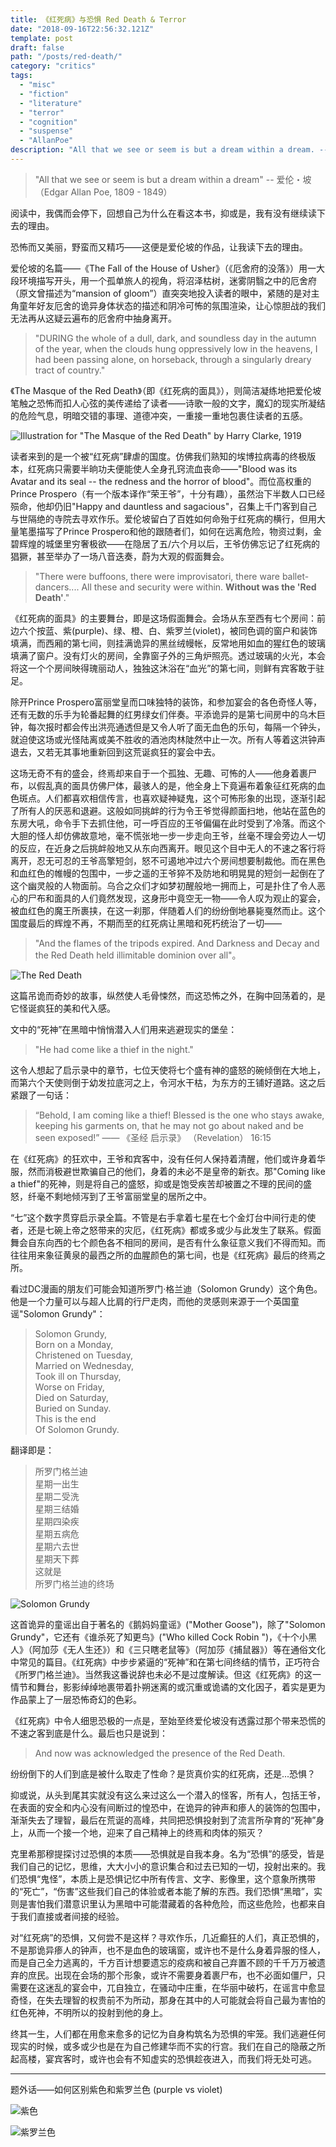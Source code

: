 ```yaml
---
title: 《红死病》与恐惧 Red Death & Terror
date: "2018-09-16T22:56:32.121Z"
template: post
draft: false
path: "/posts/red-death/"
category: "critics"
tags:
  - "misc"
  - "fiction"
  - "literature"
  - "terror"
  - "cognition"
  - "suspense"
  - "AllanPoe"
description: "All that we see or seem is but a dream within a dream. -- Edgar Allan Poe, 1809 - 1849"
---
```


>"All that we see or seem is but a dream within a dream" -- 爱伦・坡 （Edgar Allan Poe, 1809 - 1849）

阅读中，我偶而会停下，回想自己为什么在看这本书，抑或是，我有没有继续读下去的理由。

恐怖而又美丽，野蛮而又精巧——这便是爱伦坡的作品，让我读下去的理由。

爱伦坡的名篇——《The Fall of the House of Usher》（《厄舍府的没落》）用一大段环境描写开头，用一个孤单旅人的视角，将沼泽枯树，迷雾阴翳之中的厄舍府（原文曾描述为“mansion of gloom”）直突突地投入读者的眼中，紧随的是对主角童年好友厄舍的诡异身体状态的描述和阴冷可怖的氛围渲染，让心惊胆战的我们无法再从这疑云遍布的厄舍府中抽身离开。

> "DURING the whole of a dull, dark, and soundless day in the autumn of the year, when the clouds hung oppressively low in the heavens, I had been passing alone, on horseback, through a singularly dreary tract of country."

《The Masque of the Red Death》（即《红死病的面具》），则简洁凝练地把爱伦坡笔触之恐怖而扣人心弦的美传递给了读者——诗歌一般的文字，魔幻的现实所凝结的危险气息，明暗交错的事理、道德冲突，一重接一重地包裹住读者的五感。

![Illustration for "The Masque of the Red Death" by Harry Clarke, 1919](https://upload-images.jianshu.io/upload_images/72299-4dfdc41b1e272e2a.png?imageMogr2/auto-orient/strip%7CimageView2/2/w/1240)


读者来到的是一个被“红死病”肆虐的国度。仿佛我们熟知的埃博拉病毒的终极版本，红死病只需要半晌功夫便能使人全身孔窍流血丧命——"Blood was its Avatar and its seal -- the redness and the horror of blood"。而位高权重的Prince Prospero（有一个版本译作“荣王爷”，十分有趣），虽然治下半数人口已经殒命，他却仍旧"Happy and dauntless and sagacious"，召集上千门客到自己与世隔绝的寺院去寻欢作乐。爱伦坡留白了百姓如何命殆于红死病的横行，但用大量笔墨描写了Prince Prospero和他的跟随者们，如何在远离危险，物资过剩，金碧辉煌的城堡里穷奢极欲——在隐居了五/六个月以后，王爷仿佛忘记了红死病的猖獗，甚至举办了一场八音迭奏，蔚为大观的假面舞会。

> "There were buffoons, there were improvisatori, there ware ballet-dancers.... All these and security were within. **Without was the 'Red Death'**."

《红死病的面具》的主要舞台，即是这场假面舞会。会场从东至西有七个房间：前边六个按蓝、紫(purple)、绿、橙、白、紫罗兰(violet)，被同色调的窗户和装饰填满，而西厢的第七间，则挂满诡异的黑丝绒幔帐，反常地用如血的猩红色的玻璃填满了窗户。没有灯火的房间，全靠窗子外的三角炉照亮。透过玻璃的火光，本会将这一个个房间映得瑰丽动人，独独这沐浴在“血光”的第七间，则鲜有宾客敢于驻足。

除开Prince Prospero富丽堂皇而口味独特的装饰，和参加宴会的各色奇怪人等，还有无数的乐手为轮番起舞的红男绿女们伴奏。平添诡异的是第七间房中的乌木巨钟，每次报时都会传出洪亮通透但是又令人听了面无血色的乐句，每隔一个钟头，就迫使这场或光怪陆离或美不胜收的酒池肉林陡然中止一次。所有人等着这洪钟声退去，又若无其事地重新回到这荒诞疯狂的宴会中去。

这场无奇不有的盛会，终焉却来自于一个孤独、无趣、可怖的人——他身着裹尸布，以假乱真的面具仿佛尸体，最骇人的是，他全身上下竟遍布着象征红死病的血色斑点。人们都喜欢相信传言，也喜欢疑神疑鬼，这个可怖形象的出现，逐渐引起了所有人的厌恶和退避。这般如同挑衅的行为令王爷觉得颜面扫地，他站在蓝色的东房大吼，命令手下去抓住他，可一呼百应的王爷偏偏在此时受到了冷落。而这个大胆的怪人却仿佛故意地，毫不慌张地一步一步走向王爷，丝毫不理会旁边人一切的反应，在近身之后挑衅般地又从东向西离开。眼见这个目中无人的不速之客行将离开，忍无可忍的王爷高擎短剑，怒不可遏地冲过六个房间想要制裁他。而在黑色和血红色的帷幔的包围中，一步之遥的王爷猝不及防地和明晃晃的短剑一起倒在了这个幽灵般的人物面前。乌合之众们才如梦初醒般地一拥而上，可是扑住了令人恶心的尸布和面具的人们竟然发现，这身形中竟空无一物——令人叹为观止的宴会，被血红色的魔王所裹挟，在这一刹那，伴随着人们的纷纷倒地暴毙戛然而止。这个国度最后的辉煌不再，不期而至的红死病让黑暗和死朽统治了一切——

> "And the flames of the tripods expired. And Darkness and Decay and the Red Death held illimitable dominion over all"。

![The Red Death](https://upload-images.jianshu.io/upload_images/72299-e0fe16d4b1b1082f.png?imageMogr2/auto-orient/strip%7CimageView2/2/w/1240)

这篇吊诡而奇妙的故事，纵然使人毛骨悚然，而这恐怖之外，在胸中回荡着的，是它怪诞疯狂的美和代入感。

文中的“死神”在黑暗中悄悄潜入人们用来逃避现实的堡垒：

> "He had come like a thief in the night."

这令人想起了启示录中的章节，七位天使将七个盛有神的盛怒的碗倾倒在大地上，而第六个天使则倒于幼发拉底河之上，令河水干枯，为东方的王铺好道路。这之后紧跟了一句话：

> “Behold, I am coming like a thief! Blessed is the one who stays awake, keeping his garments on, that he may not go about naked and be seen exposed!”
—— 《圣经 启示录》 （Revelation） 16:15

在《红死病》的狂欢中，王爷和宾客中，没有任何人保持着清醒，他们或许身着华服，然而消极避世欺骗自己的他们，身着的未必不是皇帝的新衣。那"Coming like a thief"的死神，则是将自己的盛怒，抑或是饱受疾苦却被置之不理的民间的盛怒，纤毫不剩地倾泻到了王爷富丽堂皇的居所之中。

“七”这个数字贯穿启示录全篇。不管是右手拿着七星在七个金灯台中间行走的使者，还是七碗上帝之怒带来的灾厄，《红死病》都或多或少与此发生了联系。假面舞会自东向西的七个颜色各不相同的房间，是否有什么象征意义我们不得而知。而往往用来象征黄泉的最西之所的血腥颜色的第七间，也是《红死病》最后的终焉之所。

看过DC漫画的朋友们可能会知道所罗门·格兰迪（Solomon Grundy）这个角色。他是一个力量可以与超人比肩的行尸走肉，而他的灵感则来源于一个英国童谣"Solomon Grundy"：

>Solomon Grundy,<br/>
>Born on a Monday,<br/>
>Christened on Tuesday,<br/>
>Married on Wednesday,<br/>
>Took ill on Thursday,<br/>
>Worse on Friday,<br/>
>Died on Saturday,<br/>
>Buried on Sunday.<br/>
>This is the end<br/>
>Of Solomon Grundy.<br/>

翻译即是：

>所罗门格兰迪<br/>
星期一出生<br/>
星期二受洗<br/>
星期三结婚<br/>
星期四染疾<br/>
星期五病危<br/>
星期六去世<br/>
星期天下葬<br/>
这就是<br/>
所罗门格兰迪的终场<br/>

![Solomon Grundy](https://upload-images.jianshu.io/upload_images/72299-6f73575a295e7e74.png?imageMogr2/auto-orient/strip%7CimageView2/2/w/1240)


这首诡异的童谣出自于著名的《鹅妈妈童谣》("Mother Goose")，除了"Solomon Grundy"，它还有《谁杀死了知更鸟》("Who killed Cock Robin ")，《十个小黑人》（阿加莎《无人生还》）和《三只瞎老鼠等》（阿加莎《捕鼠器》）等在通俗文化中常见的篇目。《红死病》中步步紧逼的“死神”和在第七间终结的情节，正巧符合《所罗门格兰迪》。当然我这番说辞也未必不是过度解读。但这《红死病》的这一情节和舞台，影影绰绰地裹带着扑朔迷离的或沉重或诡谲的文化因子，着实是更为作品蒙上了一层恐怖奇幻的色彩。

《红死病》中令人细思恐极的一点是，至始至终爱伦坡没有透露过那个带来恐慌的不速之客到底是什么。最后也只是说到：

> And now was acknowledged the presence of the Red Death.

纷纷倒下的人们到底是被什么取走了性命？是货真价实的红死病，还是...恐惧？

抑或说，从头到尾其实就没有这么来过这么一个潜入的怪客，所有人，包括王爷，在表面的安全和内心没有间断过的惶恐中，在诡异的钟声和瘆人的装饰的包围中，渐渐失去了理智，最后在荒诞的高峰，共同把恐惧投射到了流言所孕育的“死神”身上，从而一个接一个地，迎来了自己精神上的终焉和肉体的殒灭？

克里希那穆提探讨过恐惧的本质——恐惧就是自我本身。名为“恐惧”的感受，皆是我们自己的记忆，思维，大大小小的意识集合和过去已知的一切，投射出来的。我们恐惧“鬼怪”，本质上是恐惧记忆中所有传言、文字、影像里，这个意象所携带的“死亡”，“伤害”这些我们自己的体验或者本能了解的东西。我们恐惧“黑暗”，实则是害怕我们潜意识里认为黑暗中可能潜藏着的各种危险，而这些危险，也都来自于我们直接或者间接的经验。

对“红死病”的恐惧，又何尝不是这样？寻欢作乐，几近癫狂的人们，真正恐惧的，不是那诡异瘆人的钟声，也不是血色的玻璃窗，或许也不是什么身着异服的怪人，而是自己全力逃离的，千方百计想要遗忘的疫病和被自己弃置不顾的千千万万被遗弃的庶民。出现在会场的那个形象，或许不需要身着裹尸布，也不必面如僵尸，只需要在这迷乱的宴会中，兀自独立，在骚动中庄重，在华丽中破朽，在谣言中愈显奇怪，在失去理智的权贵前不为所动，那身在其中的人可能就会将自己最为害怕的红色死神，不明所以的投射到他的身上。

终其一生，人们都在用愈来愈多的记忆为自身构筑名为恐惧的牢笼。我们逃避任何现实的时候，或多或少也是在为自己修建华而不实的行宫。我们在自己的隐蔽之所起高楼，宴宾客时，或许也会有不知虚实的恐惧趁夜进入，而我们将无处可逃。

-----

题外话——如何区别紫色和紫罗兰色 (purple vs violet)

![紫色](https://upload-images.jianshu.io/upload_images/72299-f750d488f48b13e4.png?imageMogr2/auto-orient/strip%7CimageView2/2/w/1240)

![紫罗兰色](https://upload-images.jianshu.io/upload_images/72299-43ab67ba0340b0f9.png?imageMogr2/auto-orient/strip%7CimageView2/2/w/1240)








